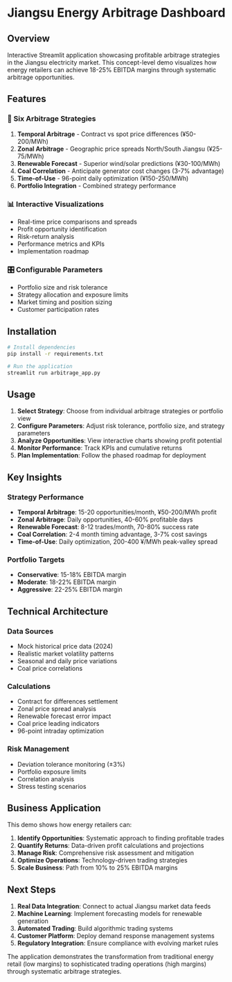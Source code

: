 # Jiangsu Energy Arbitrage Dashboard

## Overview
Interactive Streamlit application showcasing profitable arbitrage strategies in the Jiangsu electricity market. This concept-level demo visualizes how energy retailers can achieve 18-25% EBITDA margins through systematic arbitrage opportunities.

## Features

### 🎯 Six Arbitrage Strategies
1. **Temporal Arbitrage** - Contract vs spot price differences (¥50-200/MWh)
2. **Zonal Arbitrage** - Geographic price spreads North/South Jiangsu (¥25-75/MWh)
3. **Renewable Forecast** - Superior wind/solar predictions (¥30-100/MWh)
4. **Coal Correlation** - Anticipate generator cost changes (3-7% advantage)
5. **Time-of-Use** - 96-point daily optimization (¥150-250/MWh)
6. **Portfolio Integration** - Combined strategy performance

### 📊 Interactive Visualizations
- Real-time price comparisons and spreads
- Profit opportunity identification
- Risk-return analysis
- Performance metrics and KPIs
- Implementation roadmap

### 🎛️ Configurable Parameters
- Portfolio size and risk tolerance
- Strategy allocation and exposure limits
- Market timing and position sizing
- Customer participation rates

## Installation

```bash
# Install dependencies
pip install -r requirements.txt

# Run the application
streamlit run arbitrage_app.py
```

## Usage

1. **Select Strategy**: Choose from individual arbitrage strategies or portfolio view
2. **Configure Parameters**: Adjust risk tolerance, portfolio size, and strategy parameters
3. **Analyze Opportunities**: View interactive charts showing profit potential
4. **Monitor Performance**: Track KPIs and cumulative returns
5. **Plan Implementation**: Follow the phased roadmap for deployment

## Key Insights

### Strategy Performance
- **Temporal Arbitrage**: 15-20 opportunities/month, ¥50-200/MWh profit
- **Zonal Arbitrage**: Daily opportunities, 40-60% profitable days
- **Renewable Forecast**: 8-12 trades/month, 70-80% success rate
- **Coal Correlation**: 2-4 month timing advantage, 3-7% cost savings
- **Time-of-Use**: Daily optimization, 200-400 ¥/MWh peak-valley spread

### Portfolio Targets
- **Conservative**: 15-18% EBITDA margin
- **Moderate**: 18-22% EBITDA margin  
- **Aggressive**: 22-25% EBITDA margin

## Technical Architecture

### Data Sources
- Mock historical price data (2024)
- Realistic market volatility patterns
- Seasonal and daily price variations
- Coal price correlations

### Calculations
- Contract for differences settlement
- Zonal price spread analysis  
- Renewable forecast error impact
- Coal price leading indicators
- 96-point intraday optimization

### Risk Management
- Deviation tolerance monitoring (±3%)
- Portfolio exposure limits
- Correlation analysis
- Stress testing scenarios

## Business Application

This demo shows how energy retailers can:
1. **Identify Opportunities**: Systematic approach to finding profitable trades
2. **Quantify Returns**: Data-driven profit calculations and projections
3. **Manage Risk**: Comprehensive risk assessment and mitigation
4. **Optimize Operations**: Technology-driven trading strategies
5. **Scale Business**: Path from 10% to 25% EBITDA margins

## Next Steps

1. **Real Data Integration**: Connect to actual Jiangsu market data feeds
2. **Machine Learning**: Implement forecasting models for renewable generation
3. **Automated Trading**: Build algorithmic trading systems
4. **Customer Platform**: Deploy demand response management systems
5. **Regulatory Integration**: Ensure compliance with evolving market rules

The application demonstrates the transformation from traditional energy retail (low margins) to sophisticated trading operations (high margins) through systematic arbitrage strategies.